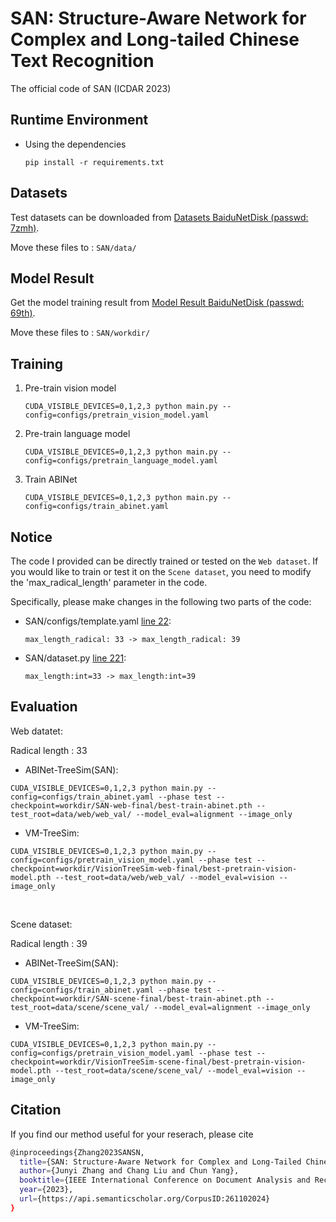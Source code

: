 
# SAN: Structure-Aware Network for Complex and Long-tailed Chinese Text Recognition

The official code of SAN (ICDAR 2023)


## Runtime Environment
- Using the dependencies
    ```
    pip install -r requirements.txt
    ```




## Datasets

Test datasets can be downloaded from [Datasets BaiduNetDisk (passwd: 7zmh)](https://pan.baidu.com/s/1QVIGzY9OxKZZpOMbCCBKoA).

Move these files to : ```SAN/data/```

## Model Result

Get the model training result from [Model Result BaiduNetDisk (passwd: 69th)](https://pan.baidu.com/s/1P6tUyv-qEbc10cR7oUJ5eA).

Move these files to : ```SAN/workdir/```



## Training

1. Pre-train vision model
    ```
    CUDA_VISIBLE_DEVICES=0,1,2,3 python main.py --config=configs/pretrain_vision_model.yaml
    ```
2. Pre-train language model
    ```
    CUDA_VISIBLE_DEVICES=0,1,2,3 python main.py --config=configs/pretrain_language_model.yaml
    ```
3. Train ABINet
    ```
    CUDA_VISIBLE_DEVICES=0,1,2,3 python main.py --config=configs/train_abinet.yaml
    ```


## Notice

The code I provided can be directly trained or tested on the ```Web dataset```. If you would like to train or test it on the ```Scene dataset```, you need to modify the 'max_radical_length' parameter in the code. 

Specifically, please make changes in the following two parts of the code:

- SAN/configs/template.yaml <u>line 22</u>:
  
  ```max_length_radical: 33 -> max_length_radical: 39```

- SAN/dataset.py <u>line 221</u>:
  
  ```max_length:int=33 -> max_length:int=39 ```



## Evaluation

Web datatet:

Radical length : 33

- ABINet-TreeSim(SAN):
```
CUDA_VISIBLE_DEVICES=0,1,2,3 python main.py --config=configs/train_abinet.yaml --phase test --checkpoint=workdir/SAN-web-final/best-train-abinet.pth --test_root=data/web/web_val/ --model_eval=alignment --image_only
```

- VM-TreeSim:
```
CUDA_VISIBLE_DEVICES=0,1,2,3 python main.py --config=configs/pretrain_vision_model.yaml --phase test --checkpoint=workdir/VisionTreeSim-web-final/best-pretrain-vision-model.pth --test_root=data/web/web_val/ --model_eval=vision --image_only
```

&nbsp;

Scene dataset:

Radical length : 39

- ABINet-TreeSim(SAN):
```
CUDA_VISIBLE_DEVICES=0,1,2,3 python main.py --config=configs/train_abinet.yaml --phase test --checkpoint=workdir/SAN-scene-final/best-train-abinet.pth --test_root=data/scene/scene_val/ --model_eval=alignment --image_only
```

- VM-TreeSim:
```
CUDA_VISIBLE_DEVICES=0,1,2,3 python main.py --config=configs/pretrain_vision_model.yaml --phase test --checkpoint=workdir/VisionTreeSim-scene-final/best-pretrain-vision-model.pth --test_root=data/scene/scene_val/ --model_eval=vision --image_only
```




## Citation
If you find our method useful for your reserach, please cite
```bash 
@inproceedings{Zhang2023SANSN,
  title={SAN: Structure-Aware Network for Complex and Long-Tailed Chinese Text Recognition},
  author={Junyi Zhang and Chang Liu and Chun Yang},
  booktitle={IEEE International Conference on Document Analysis and Recognition},
  year={2023},
  url={https://api.semanticscholar.org/CorpusID:261102024}
}
 ```